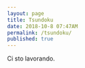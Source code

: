 ```yaml
---
layout: page
title: Tsundoku
date: 2018-10-8 07:47AM
permalink: /tsundoku/
published: true
---
```


Ci sto lavorando.